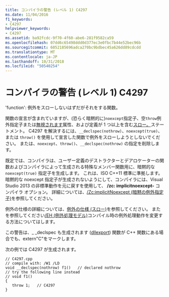 ```yaml
---
title: コンパイラの警告 (レベル 1) C4297
ms.date: 11/04/2016
f1_keywords:
- C4297
helpviewer_keywords:
- C4297
ms.assetid: ba92fcdc-9f70-4f60-abe6-281f9582ca59
ms.openlocfilehash: 07dd6c65498ddd0d377ec3e0fbc7b44e52bec96b
ms.sourcegitcommit: 6052185696adca270bc9bdbec45a626dd89cdcdd
ms.translationtype: MT
ms.contentlocale: ja-JP
ms.lasthandoff: 10/31/2018
ms.locfileid: "50540254"
---
```

# <a name="compiler-warning-level-1-c4297"></a>コンパイラの警告 (レベル 1) C4297

'function': 例外をスローしないはずだがそれをする関数。

関数の宣言が含まれていますが、(恐らく暗黙的に)`noexcept`指定子、空`throw`例外指定子または[無視されます](../../cpp/nothrow-cpp.md)属性、および定義が 1 つ以上を含む[スロー。](../../cpp/try-throw-and-catch-statements-cpp.md)ステートメント。 C4297 を解決するには、`__declspec(nothrow)`、`noexcept(true)`、または `throw()` を使用して宣言した関数で例外をスローしようとしないでください。 または、`noexcept`、`throw()`、`__declspec(nothrow)` の指定を削除します。

既定では、コンパイラは、ユーザー定義のデストラクターとデアロケーターの関数およびコンパイラによって生成される特殊なメンバー関数用に、暗黙的な `noexcept(true)` 指定子を生成します。 これは、ISO C++11 標準に準拠します。 暗黙的な noexcept 指定子が生成されないようにして、コンパイラには、Visual Studio 2013 の非標準動作を元に戻すを使用して、 **/zc: implicitnoexcept-** コンパイラ オプション。 詳細については、[/Zc:implicitNoexcept (暗黙の例外指定子)](../../build/reference/zc-implicitnoexcept-implicit-exception-specifiers.md)を参照してください。

例外の仕様の詳細については、[例外の仕様 (スロー)](../../cpp/exception-specifications-throw-cpp.md)を参照してください。 またを参照してください[/EH (例外処理モデル)](../../build/reference/eh-exception-handling-model.md)コンパイル時の例外処理動作を変更する方法についてはします。

この警告は、_ _declspec も生成されます ([dllexport](../../cpp/dllexport-dllimport.md)) 関数が C++ 関数にある場合でも、extern"C"をマークします。

次の例では C4297 が生成されます。

```
// C4297.cpp
// compile with: /W1 /LD
void __declspec(nothrow) f1()   // declared nothrow
// try the following line instead
// void f1()
{
   throw 1;   // C4297
}
```